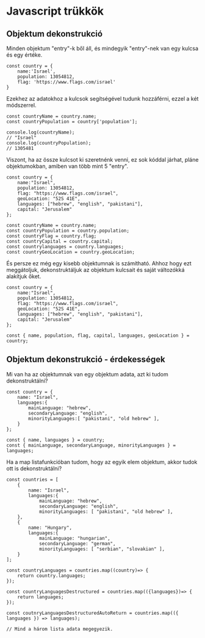 # Javascript trükkök

## Objektum dekonstrukció

Minden objektum "entry"-k ből áll, és mindegyik "entry"-nek van egy kulcsa és egy értéke.

```
const country = {
    name:'Israel',
    population: 13054812,
    flag: 'https://www.flags.com/israel'
}
```

Ezekhez az adatokhoz a kulcsok segítségével tudunk hozzáférni, ezzel a két módszerrel.

```
const countryName = country.name;
const countryPopulation = country['population'];

console.log(countryName);
// "Israel"
console.log(countryPopulation);
// 1305481
```

Viszont, ha az össze kulcsot ki szeretnénk venni, ez sok kóddal járhat, pláne objektumokban, amiben van több mint 5 "entry".

```
const country = {
    name:"Israel",
    population: 13054812,
    flag: "https://www.flags.com/israel",
    geoLocation: "52S 41E",
    languages: ["hebrew", "english", "pakistani"],
    capital: "Jerusalem"
};

const countryName = country.name;
const countryPopulation = country.population;
const countryFlag = country.flag;
const countryCapital = country.capital;
const countrylanguages = country.languages;
const countryGeoLocation = country.geoLocation;
```

És persze ez még egy kisebb objektumnak is számítható.
Ahhoz hogy ezt meggátoljuk, dekonstruktáljuk az objektum kulcsait és saját változókká alakítjuk őket.

```
const country = {
    name:"Israel",
    population: 13054812,
    flag: "https://www.flags.com/israel",
    geoLocation: "52S 41E",
    languages: ["hebrew", "english", "pakistani"],
    capital: "Jerusalem"
};

const { name, population, flag, capital, languages, geoLocation } = country;
```

## Objektum dekonstrukció - érdekességek

Mi van ha az objektumnak van egy objektum adata, azt ki tudom dekonstruktálni?

```
const country = {
    name: "Israel",
    languages:{
        mainLanguage: "hebrew",
        secondaryLanguage: "english",
        minorityLanguages:[ "pakistani", "old hebrew" ],
    }
};

const { name, languages } = country;
const { mainLanguage, secondaryLanguage, minorityLanguages } = languages;

```

Ha a map listafunkcióban tudom, hogy az egyik elem objektum, akkor tudok ott is dekonstruktálni?

```
const countries = [
    {
        name: "Israel",
        languages:{
            mainLanguage: "hebrew",
            secondaryLanguage: "english",
            minorityLanguages: [ "pakistani", "old hebrew" ],
    }, 
    {
        name: "Hungary",
        languages:{
            mainLanguage: "hungarian",
            secondaryLanguage: "german",
            minorityLanguages: [ "serbian", "slovakian" ],
    }
];

const countryLanguages = countries.map((country)=> {
    return country.languages;
});

const countryLanguagesDestructured = countries.map(({languages})=> {
    return languages;
});

const coutnryLanguagesDestructuredAutoReturn = countries.map(({ languages }) => languages);

// Mind a három lista adata megegyezik.

```